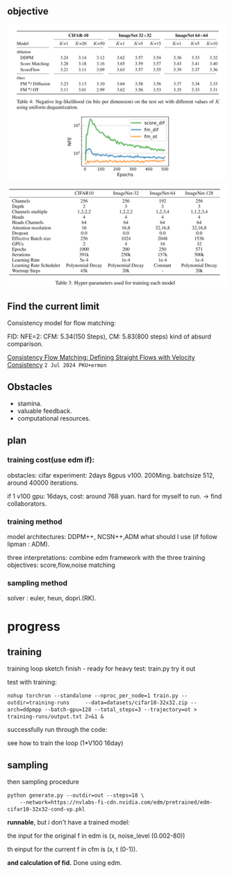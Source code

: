 ## objective

![image-20241008165538000](./assets/image-20241008165538000.png)



![image-20241009145237793](./assets/image-20241009145237793.png)





## Find the current limit

Consistency model for flow matching:

FID: NFE=2: CFM: 5.34(150 Steps), CM: 5.83(800 steps) kind of absurd comparison.

[Consistency Flow Matching: Defining Straight Flows with Velocity Consistency](https://arxiv.org/abs/2407.02398) `2 Jul 2024 PKU+ermon`



## Obstacles

+ stamina.
+ valuable feedback.
+ computational resources.





## plan



### training cost(use edm if):

obstacles: cifar experiment: 2days 8gpus v100. 200Ming. batchsize 512, around 40000 iterations.

if 1 v100 gpu: 16days, cost:  around 768 yuan. hard for myself to run. -> find collaborators.

### training method

model architectures: DDPM++, NCSN++,ADM what should I use (if follow lipman : ADM).

three interpretations: combine edm framework with the three training objectives: score,flow,noise matching

### sampling method

solver : euler, heun, dopri.(RK).





# progress

## training 

training loop sketch finish - ready for heavy test: train.py  try it out



test with training:

```
nohup torchrun --standalone --nproc_per_node=1 train.py --outdir=training-runs     --data=datasets/cifar10-32x32.zip --arch=ddpmpp --batch-gpu=128 --total_steps=3 --trajectory=ot > training-runs/output.txt 2>&1 &
```

successfully run through the code:



see how to train the loop (1*V100 16day)

## sampling

then sampling procedure 



```
python generate.py --outdir=out --steps=18 \
    --network=https://nvlabs-fi-cdn.nvidia.com/edm/pretrained/edm-cifar10-32x32-cond-vp.pkl
```



**runnable**, but i don't have a trained model:

the input for the original f in edm is (x, noise_level (0.002-80))

th einput for the current f in cfm is (x, t (0-1)).



**and calculation of fid.** Done using edm.

